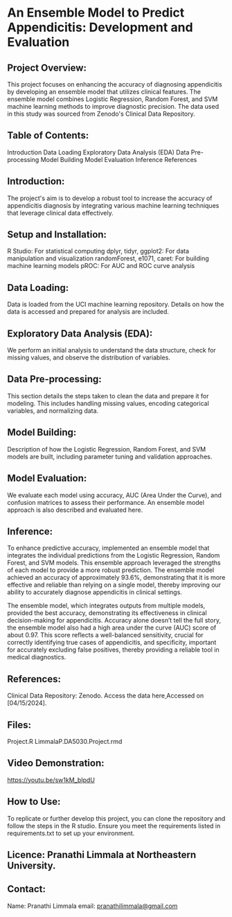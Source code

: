 # An Ensemble Model to Predict Appendicitis: Development and Evaluation

## Project Overview:
This project focuses on enhancing the accuracy of diagnosing appendicitis by developing an ensemble model that utilizes clinical features. The ensemble model combines Logistic Regression, Random Forest, and SVM machine learning methods to improve diagnostic precision. The data used in this study was sourced from Zenodo's Clinical Data Repository.

## Table of Contents:
Introduction
Data Loading
Exploratory Data Analysis (EDA)
Data Pre-processing
Model Building
Model Evaluation
Inference
References

## Introduction:
The project's aim is to develop a robust tool to increase the accuracy of appendicitis diagnosis by integrating various machine learning techniques that leverage clinical data effectively.

## Setup and Installation:
R Studio: For statistical computing
dplyr, tidyr, ggplot2: For data manipulation and visualization
randomForest, e1071, caret: For building machine learning models
pROC: For AUC and ROC curve analysis

## Data Loading:
Data is loaded from the UCI machine learning repository. Details on how the data is accessed and prepared for analysis are included.

## Exploratory Data Analysis (EDA):
We perform an initial analysis to understand the data structure, check for missing values, and observe the distribution of variables.

## Data Pre-processing:
This section details the steps taken to clean the data and prepare it for modeling. This includes handling missing values, encoding categorical variables, and normalizing data.

## Model Building:
Description of how the Logistic Regression, Random Forest, and SVM models are built, including parameter tuning and validation approaches.

## Model Evaluation:
We evaluate each model using accuracy, AUC (Area Under the Curve), and confusion matrices to assess their performance. An ensemble model approach is also described and evaluated here.

## Inference:

To enhance predictive accuracy, implemented an ensemble model that integrates the individual predictions from the Logistic Regression, Random Forest, and SVM models. This ensemble approach leveraged the strengths of each model to provide a more robust prediction. The ensemble model achieved an accuracy of approximately 93.6%, demonstrating that it is more effective and reliable than relying on a single model, thereby improving our ability to accurately diagnose appendicitis in clinical settings.

The ensemble model, which integrates outputs from multiple models, provided the best accuracy, demonstrating its effectiveness in clinical decision-making for appendicitis. Accuracy alone doesn’t tell the full story, the ensemble model also had a high area under the curve (AUC) score of about 0.97. This score reflects a well-balanced sensitivity, crucial for correctly identifying true cases of appendicitis, and specificity, important for accurately excluding false positives, thereby providing a reliable tool in medical diagnostics.

## References:
Clinical Data Repository: Zenodo. Access the data here[   ](https://zenodo.org/records/7669442/files/app_data.xlsx?download=1) Accessed on [04/15/2024].

## Files:
Project.R
LimmalaP.DA5030.Project.rmd

## Video Demonstration:
https://youtu.be/sw1kM_bIpdU 
## How to Use:
To replicate or further develop this project, you can clone the repository and follow the steps in the R studio. Ensure you meet the requirements listed in requirements.txt to set up your environment.

## Licence: Pranathi Limmala at Northeastern University.

## Contact:
Name: Pranathi Limmala 
email: pranathilimmala@gmail.com
